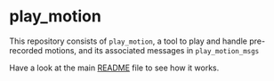 play_motion
===========

This repository consists of `play_motion`, a tool to play and handle
pre-recorded motions, and its associated messages in `play_motion_msgs`

Have a look at the main 
[README](https://github.com/pal-robotics/play_motion/blob/hydro-devel/play_motion/README.md) file
to see how it works.
